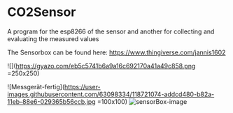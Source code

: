 # CO2Sensor
A program for the esp8266 of the sensor and another for collecting and evaluating the measured values

The Sensorbox can be found here: https://www.thingiverse.com/jannis1602

![](https://gyazo.com/eb5c5741b6a9a16c692170a41a49c858.png =250x250)


![Messgerät-fertig](https://user-images.githubusercontent.com/63098334/118721074-addcd480-b82a-11eb-88e6-029365b56ccb.jpg =100x100) 
![sensorBox-image](https://user-images.githubusercontent.com/63098334/118721090-b503e280-b82a-11eb-996c-d8ba4c107b9e.jpg)
